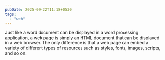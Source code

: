 ```yaml
---
pubDate: 2025-09-22T11:18+0530
tags:
  - "web"
---
```


Just like a word document can be displayed in a word processing application, a web page is simply an HTML document that can be displayed in a web browser. The only difference is that a web page can embed a variety of different types of resources such as styles, fonts, images, scripts, and so on.
